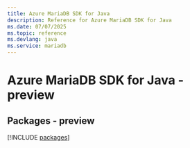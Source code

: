 ```yaml
---
title: Azure MariaDB SDK for Java
description: Reference for Azure MariaDB SDK for Java
ms.date: 07/07/2025
ms.topic: reference
ms.devlang: java
ms.service: mariadb
---
```

# Azure MariaDB SDK for Java - preview
## Packages - preview
[!INCLUDE [packages](mariadb-index.md)]